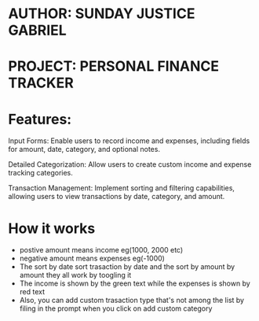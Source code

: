 # AUTHOR: SUNDAY JUSTICE GABRIEL
# PROJECT: PERSONAL FINANCE TRACKER
# Features:
Input Forms: Enable users to record income and expenses, including fields for amount, date, category, and optional notes.

Detailed Categorization: Allow users to create custom income and expense tracking categories.

Transaction Management: Implement sorting and filtering capabilities, allowing users to view transactions by date, category, and amount.

# How it works
* postive amount means  income eg(1000, 2000 etc)
* negative amount means expenses eg(-1000)
* The sort by date sort trasaction by date and the sort by amount by amount  they all work by toogling it
* The income  is shown  by the green text while the expenses is shown by red text
* Also, you can add custom trasaction type that's not among the list by filing  in the prompt when you click on  add custom category
